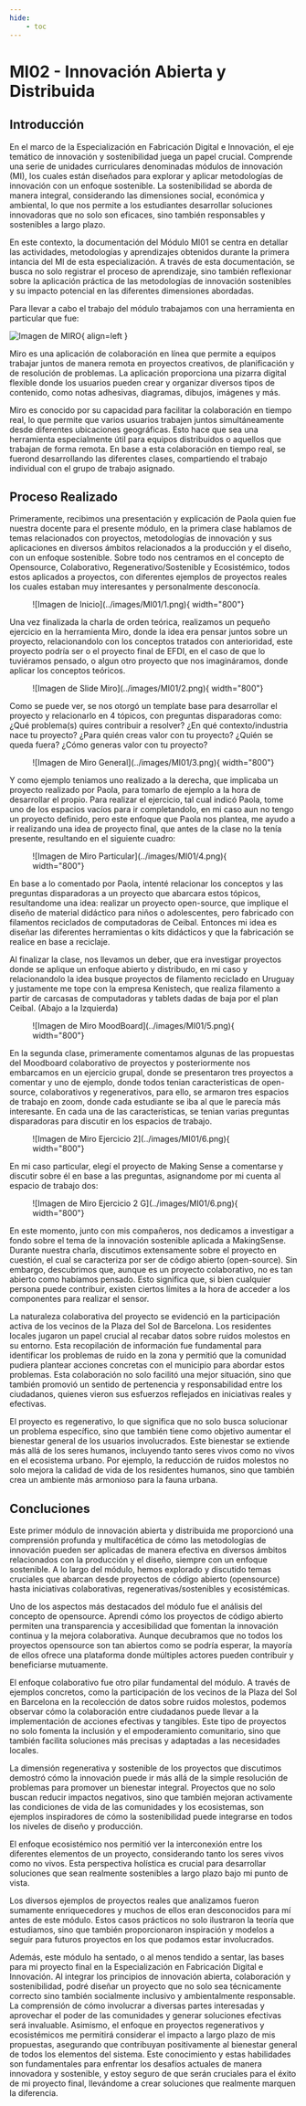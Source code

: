 ```yaml
---
hide:
    - toc
---
```


# MI02 - Innovación Abierta y Distribuida

## Introducción

En el marco de la Especialización en Fabricación Digital e Innovación, el eje temático de innovación y sostenibilidad juega un papel crucial. Comprende una serie de unidades curriculares denominadas módulos de innovación (MI), los cuales están diseñados para explorar y aplicar metodologías de innovación con un enfoque sostenible. La sostenibilidad se aborda de manera integral, considerando las dimensiones social, económica y ambiental, lo que nos permite a los estudiantes desarrollar soluciones innovadoras que no solo son eficaces, sino también responsables y sostenibles a largo plazo.

En este contexto, la documentación del Módulo MI01 se centra en detallar las actividades, metodologías y aprendizajes obtenidos durante la primera intancia del MI de esta especialización. A través de esta documentación, se busca no solo registrar el proceso de aprendizaje, sino también reflexionar sobre la aplicación práctica de las metodologías de innovación sostenibles y su impacto potencial en las diferentes dimensiones abordadas.

Para llevar a cabo el trabajo del módulo trabajamos con una herramienta en particular que fue:

![Imagen de MIRO](../images/MD01/miro.png#md01){ align=left }

Miro es una aplicación de colaboración en línea que permite a equipos trabajar juntos de manera remota en proyectos creativos, de planificación y de resolución de problemas. La aplicación proporciona una pizarra digital flexible donde los usuarios pueden crear y organizar diversos tipos de contenido, como notas adhesivas, diagramas, dibujos, imágenes y más.

Miro es conocido por su capacidad para facilitar la colaboración en tiempo real, lo que permite que varios usuarios trabajen juntos simultáneamente desde diferentes ubicaciones geográficas. Esto hace que sea una herramienta especialmente útil para equipos distribuidos o aquellos que trabajan de forma remota. En base a esta colaboración en tiempo real, se fuerond desarrollando las diferentes clases, compartiendo el trabajo individual con el grupo de trabajo asignado.

## Proceso Realizado

Primeramente, recibimos una presentación y explicación de Paola quien fue nuestra docente para el presente módulo, en la primera clase hablamos de temas relacionados con proyectos, metodologías de innovación y sus aplicaciones en diversos ámbitos relacionados a la producción y el diseño, con un enfoque sostenible. Sobre todo nos centramos en el concepto de Opensource, Colaborativo, Regenerativo/Sostenible y Ecosistémico, todos estos aplicados a proyectos, con diferentes ejemplos de proyectos reales los cuales estaban muy interesantes y personalmente desconocía.

<figure markdown="span">
  ![Imagen de Inicio](../images/MI01/1.png){ width="800"}
</figure>

Una vez finalizada la charla de orden teórica, realizamos un pequeño ejercicio en la herramienta Miro, donde la idea era pensar juntos sobre un proyecto, relacionandolo con los conceptos tratados con anterioridad, este proyecto podría ser o el proyecto final de EFDI, en el caso de que lo tuviéramos pensado, o algun otro proyecto que nos imagináramos, donde aplicar los conceptos teóricos.

<figure markdown="span">
  ![Imagen de Slide Miro](../images/MI01/2.png){ width="800"}
</figure>

Como se puede ver, se nos otorgó un template base para desarrollar el proyecto y relacionarlo en 4 tópicos, con preguntas disparadoras como: 
¿Qué problema(s) quires contribuir a resolver?
¿En qué contexto/industria nace tu proyecto?
¿Para quién creas valor con tu proyecto? 
¿Quién se queda fuera?
¿Cómo generas valor con tu proyecto? 

<figure markdown="span">
  ![Imagen de Miro General](../images/MI01/3.png){ width="800"}
</figure>

Y como ejemplo teniamos uno realizado a la derecha, que implicaba un proyecto realizado por Paola, para tomarlo de ejemplo a la hora de desarrollar el propio.
Para realizar el ejercicio, tal cual indicó Paola, tome uno de los espacios vacíos para ir completandolo, en mi caso aun no tengo un proyecto definido, pero este enfoque que Paola nos plantea, me ayudo a ir realizando una idea de proyecto final, que antes de la clase no la tenía presente, resultando en el siguiente cuadro:

<figure markdown="span">
  ![Imagen de Miro Particular](../images/MI01/4.png){ width="800"}
</figure>

En base a lo comentado por Paola, intenté relacionar los conceptos y las preguntas disparadoras a un proyecto que abarcara estos tópicos, resultandome una idea: realizar un proyecto open-source, que implique el diseño de material didáctico para niños o adolescentes, pero fabricado con filamentos reciclados de computadoras de Ceibal. Entonces mi idea es diseñar las diferentes herramientas o kits didácticos y que la fabricación se realice en base a reciclaje.

Al finalizar la clase, nos llevamos un deber, que era investigar proyectos donde se aplique un enfoque abierto y distribudo, en mi caso y relacionandolo la idea busque proyectos de filamento reciclado en Uruguay y justamente me tope con la empresa Kenistech, que realiza filamento a partir de carcasas de computadoras y tablets dadas de baja por el plan Ceibal. (Abajo a la Izquierda)

<figure markdown="span">
  ![Imagen de Miro MoodBoard](../images/MI01/5.png){ width="800"}
</figure>

En la segunda clase, primeramente comentamos algunas de las propuestas del Moodboard colaborativo de proyectos y posteriormente nos embarcamos en un ejercicio grupal, donde se presentaron tres proyectos a comentar y uno de ejemplo, donde todos tenian caracteristicas de open-source, colaborativos y regenerativos, para ello, se armaron tres espacios de trabajo en zoom, donde cada estudiante se iba al que le parecía más interesante. En cada una de las características, se tenian varias preguntas disparadoras para discutir en los espacios de trabajo.

<figure markdown="span">
  ![Imagen de Miro Ejercicio 2](../images/MI01/6.png){ width="800"}
</figure>

En mi caso particular, elegí el proyecto de Making Sense a comentarse y discutir sobre él en base a las preguntas, asignandome por mi cuenta al espacio de trabajo dos:

<figure markdown="span">
  ![Imagen de Miro Ejercicio 2 G](../images/MI01/6.png){ width="800"}
</figure>

En este momento, junto con mis compañeros, nos dedicamos a investigar a fondo sobre el tema de la innovación sostenible aplicada a MakingSense. Durante nuestra charla, discutimos extensamente sobre el proyecto en cuestión, el cual se caracteriza por ser de código abierto (open-source). Sin embargo, descubrimos que, aunque es un proyecto colaborativo, no es tan abierto como habíamos pensado. Esto significa que, si bien cualquier persona puede contribuir, existen ciertos límites a la hora de acceder a los componentes para realizar el sensor.

La naturaleza colaborativa del proyecto se evidenció en la participación activa de los vecinos de la Plaza del Sol de Barcelona. Los residentes locales jugaron un papel crucial al recabar datos sobre ruidos molestos en su entorno. Esta recopilación de información fue fundamental para identificar los problemas de ruido en la zona y permitió que la comunidad pudiera plantear acciones concretas con el municipio para abordar estos problemas. Esta colaboración no solo facilitó una mejor situación, sino que también promovió un sentido de pertenencia y responsabilidad entre los ciudadanos, quienes vieron sus esfuerzos reflejados en iniciativas reales y efectivas.

El proyecto es regenerativo, lo que significa que no solo busca solucionar un problema específico, sino que también tiene como objetivo aumentar el bienestar general de los usuarios involucrados. Este bienestar se extiende más allá de los seres humanos, incluyendo tanto seres vivos como no vivos en el ecosistema urbano. Por ejemplo, la reducción de ruidos molestos no solo mejora la calidad de vida de los residentes humanos, sino que también crea un ambiente más armonioso para la fauna urbana.

## Concluciones 

Este primer módulo de innovación abierta y distribuida me proporcionó una comprensión profunda y multifacética de cómo las metodologías de innovación pueden ser aplicadas de manera efectiva en diversos ámbitos relacionados con la producción y el diseño, siempre con un enfoque sostenible. A lo largo del módulo, hemos explorado y discutido temas cruciales que abarcan desde proyectos de código abierto (opensource) hasta iniciativas colaborativas, regenerativas/sostenibles y ecosistémicas.

Uno de los aspectos más destacados del módulo fue el análisis del concepto de opensource. Aprendi cómo los proyectos de código abierto permiten una transparencia y accesibilidad que fomentan la innovación continua y la mejora colaborativa. Aunque decubramos que no todos los proyectos opensource son tan abiertos como se podría esperar, la mayoría de ellos ofrece una plataforma donde múltiples actores pueden contribuir y beneficiarse mutuamente.

El enfoque colaborativo fue otro pilar fundamental del módulo. A través de ejemplos concretos, como la participación de los vecinos de la Plaza del Sol en Barcelona en la recolección de datos sobre ruidos molestos, podemos observar cómo la colaboración entre ciudadanos puede llevar a la implementación de acciones efectivas y tangibles. Este tipo de proyectos no solo fomenta la inclusión y el empoderamiento comunitario, sino que también facilita soluciones más precisas y adaptadas a las necesidades locales.

La dimensión regenerativa y sostenible de los proyectos que discutimos demostró cómo la innovación puede ir más allá de la simple resolución de problemas para promover un bienestar integral. Proyectos que no solo buscan reducir impactos negativos, sino que también mejoran activamente las condiciones de vida de las comunidades y los ecosistemas, son ejemplos inspiradores de cómo la sostenibilidad puede integrarse en todos los niveles de diseño y producción.

El enfoque ecosistémico nos permitió ver la interconexión entre los diferentes elementos de un proyecto, considerando tanto los seres vivos como no vivos. Esta perspectiva holística es crucial para desarrollar soluciones que sean realmente sostenibles a largo plazo bajo mi punto de vista.

Los diversos ejemplos de proyectos reales que analizamos fueron sumamente enriquecedores y muchos de ellos eran desconocidos para mí antes de este módulo. Estos casos prácticos no solo ilustraron la teoría que estudiamos, sino que también proporcionaron inspiración y modelos a seguir para futuros proyectos en los que podamos estar involucrados.

Además, este módulo ha sentado, o al menos tendido a sentar, las bases para mi proyecto final en la Especialización en Fabricación Digital e Innovación. Al integrar los principios de innovación abierta, colaboración y sostenibilidad, podré diseñar un proyecto que no solo sea técnicamente correcto sino también socialmente inclusivo y ambientalmente responsable. La comprensión de cómo involucrar a diversas partes interesadas y aprovechar el poder de las comunidades y generar soluciones efectivas será invaluable. Asimismo, el enfoque en proyectos regenerativos y ecosistémicos me permitirá considerar el impacto a largo plazo de mis propuestas, asegurando que contribuyan positivamente al bienestar general de todos los elementos del sistema. Este conocimiento y estas habilidades son fundamentales para enfrentar los desafíos actuales de manera innovadora y sostenible, y estoy seguro de que serán cruciales para el éxito de mi proyecto final, llevándome a crear soluciones que realmente marquen la diferencia.
